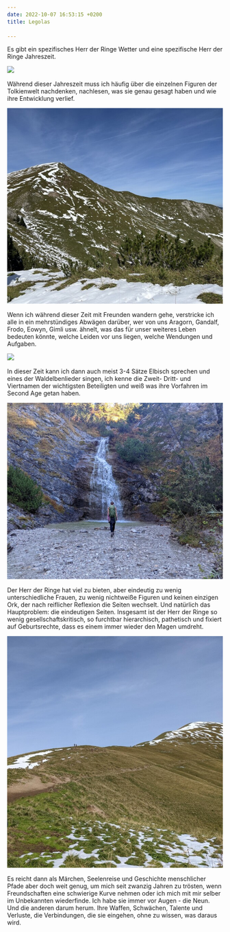 ```yaml
---
date: 2022-10-07 16:53:15 +0200
title: Legolas

---
```

Es gibt ein spezifisches Herr der Ringe Wetter und eine spezifische Herr der Ringe Jahreszeit.

![](/uploads/pxl_20221007_082248131.jpg)

Während dieser Jahreszeit muss ich häufig über die einzelnen Figuren der Tolkienwelt nachdenken, nachlesen, was sie genau gesagt haben und wie ihre Entwicklung verlief.

![](/uploads/signal-2022-09-26-20-07-56-278-4_1.jpg)

Wenn ich während dieser Zeit mit Freunden wandern gehe, verstricke ich alle in ein mehrstündiges Abwägen darüber, wer von uns Aragorn, Gandalf, Frodo, Eowyn, Gimli usw. ähnelt, was das für unser weiteres Leben bedeuten könnte, welche Leiden vor uns liegen, welche Wendungen und Aufgaben.

![](/uploads/pxl_20221007_103901219.jpg)

In dieser Zeit kann ich dann auch meist 3-4 Sätze Elbisch sprechen und eines der Waldelbenlieder singen, ich kenne die Zweit- Dritt- und Viertnamen der wichtigsten Beteiligten und weiß was ihre Vorfahren im Second Age getan haben.

![](/uploads/signal-2022-10-07-17-18-15-745-5_1.jpg)

Der Herr der Ringe hat viel zu bieten, aber eindeutig zu wenig unterschiedliche Frauen, zu wenig nichtweiße Figuren und keinen einzigen Ork, der nach reiflicher Reflexion die Seiten wechselt. Und natürlich das Hauptproblem: die eindeutigen Seiten. Insgesamt ist der Herr der Ringe so wenig gesellschaftskritisch, so furchtbar hierarchisch, pathetisch und fixiert auf Geburtsrechte, dass es einem immer wieder den Magen umdreht.

![](/uploads/signal-2022-09-23-19-29-24-254-3_1.jpg)

Es reicht dann als Märchen, Seelenreise und Geschichte menschlicher Pfade aber doch weit genug, um mich seit zwanzig Jahren zu trösten, wenn Freundschaften eine schwierige Kurve nehmen oder ich mich mit mir selber im Unbekannten wiederfinde. Ich habe sie immer vor Augen - die Neun. Und die anderen darum herum. Ihre Waffen, Schwächen, Talente und Verluste, die Verbindungen, die sie eingehen, ohne zu wissen, was daraus wird.